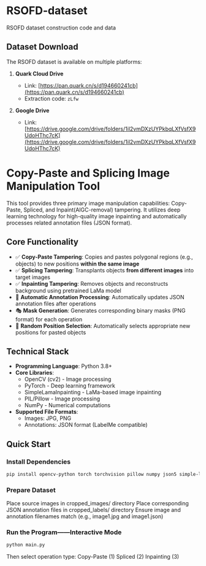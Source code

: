 # RSOFD-dataset
RSOFD dataset construction code and data

## Dataset Download

The RSOFD dataset is available on multiple platforms:

1. **Quark Cloud Drive**  
   - Link: [https://pan.quark.cn/s/d194660241cb](https://pan.quark.cn/s/d194660241cb)  
   - Extraction code: `zLfw`

2. **Google Drive**  
   - Link: [https://drive.google.com/drive/folders/1il2vmDXzUYPkbqLXfVsfX9UdoHThc7cK](https://drive.google.com/drive/folders/1il2vmDXzUYPkbqLXfVsfX9UdoHThc7cK)


# Copy-Paste and Splicing Image Manipulation Tool

This tool provides three primary image manipulation capabilities: Copy-Paste, Spliced, and Inpaint(AIGC-removal) tampering. It utilizes deep learning technology for high-quality image inpainting and automatically processes related annotation files (JSON format).

## Core Functionality

- ✅ **Copy-Paste Tampering**: Copies and pastes polygonal regions (e.g., objects) to new positions **within the same image**
- ✅ **Splicing Tampering**: Transplants objects **from different images** into target images
- ✅ **Inpainting Tampering**: Removes objects and reconstructs background using pretrained LaMa model
- 📄 **Automatic Annotation Processing**: Automatically updates JSON annotation files after operations
- 🎭 **Mask Generation**: Generates corresponding binary masks (PNG format) for each operation
- 🔀 **Random Position Selection**: Automatically selects appropriate new positions for pasted objects

## Technical Stack

- **Programming Language**: Python 3.8+
- **Core Libraries**:
  - OpenCV (cv2) - Image processing
  - PyTorch - Deep learning framework
  - SimpleLamaInpainting - LaMa-based image inpainting
  - PIL/Pillow - Image processing
  - NumPy - Numerical computations
- **Supported File Formats**:
  - Images: JPG, PNG
  - Annotations: JSON format (LabelMe compatible)


## Quick Start

### Install Dependencies
```bash
pip install opencv-python torch torchvision pillow numpy json5 simple-lama-inpainting
```

### Prepare Dataset
Place source images in cropped_images/ directory
Place corresponding JSON annotation files in cropped_labels/ directory
Ensure image and annotation filenames match (e.g., image1.jpg and image1.json)

### Run the Program——Interactive Mode
```bash
python main.py
```
Then select operation type:
Copy-Paste (1)
Spliced (2)
Inpainting (3)
